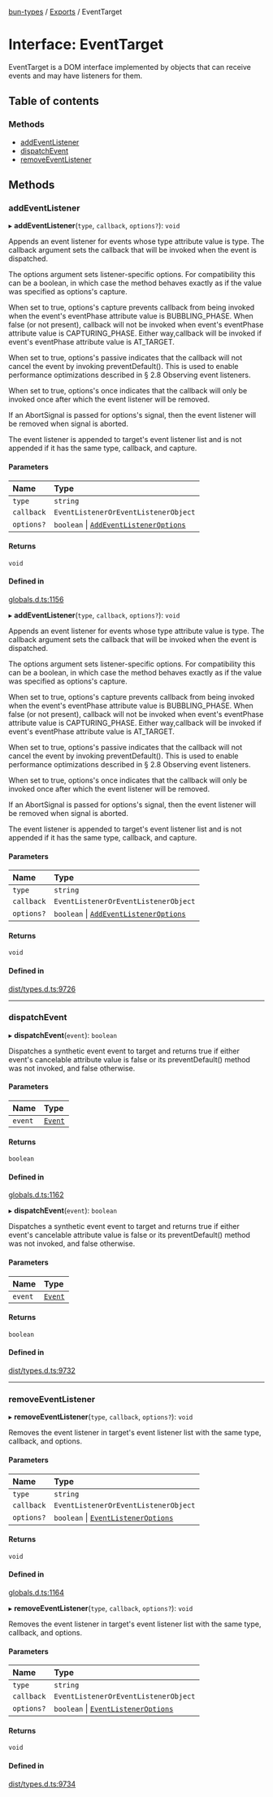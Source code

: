 [bun-types](../README.md) / [Exports](../modules.md) / EventTarget

# Interface: EventTarget

EventTarget is a DOM interface implemented by objects that can receive events and may have listeners for them.

## Table of contents

### Methods

- [addEventListener](EventTarget.md#addeventlistener)
- [dispatchEvent](EventTarget.md#dispatchevent)
- [removeEventListener](EventTarget.md#removeeventlistener)

## Methods

### addEventListener

▸ **addEventListener**(`type`, `callback`, `options?`): `void`

Appends an event listener for events whose type attribute value is
type. The callback argument sets the callback that will be invoked
when the event is dispatched.

The options argument sets listener-specific options. For
compatibility this can be a boolean, in which case the method behaves
exactly as if the value was specified as options's capture.

When set to true, options's capture prevents callback from being
invoked when the event's eventPhase attribute value is
BUBBLING_PHASE. When false (or not present), callback will not be
invoked when event's eventPhase attribute value is CAPTURING_PHASE.
Either way,callback will be invoked if event's eventPhase attribute
value is AT_TARGET.

When set to true, options's passive indicates that the callback will
not cancel the event by invoking preventDefault(). This is used to
enable performance optimizations described in § 2.8 Observing event
listeners.

When set to true, options's once indicates that the callback will
only be invoked once after which the event listener will be removed.

If an AbortSignal is passed for options's signal, then the event
listener will be removed when signal is aborted.

The event listener is appended to target's event listener list and is
not appended if it has the same type, callback, and capture.

#### Parameters

| Name | Type |
| :------ | :------ |
| `type` | `string` |
| `callback` | `EventListenerOrEventListenerObject` |
| `options?` | `boolean` \| [`AddEventListenerOptions`](AddEventListenerOptions.md) |

#### Returns

`void`

#### Defined in

[globals.d.ts:1156](https://github.com/valgaze/bun-types/blob/5e53f27/globals.d.ts#L1156)

▸ **addEventListener**(`type`, `callback`, `options?`): `void`

Appends an event listener for events whose type attribute value is
type. The callback argument sets the callback that will be invoked
when the event is dispatched.

The options argument sets listener-specific options. For
compatibility this can be a boolean, in which case the method behaves
exactly as if the value was specified as options's capture.

When set to true, options's capture prevents callback from being
invoked when the event's eventPhase attribute value is
BUBBLING_PHASE. When false (or not present), callback will not be
invoked when event's eventPhase attribute value is CAPTURING_PHASE.
Either way,callback will be invoked if event's eventPhase attribute
value is AT_TARGET.

When set to true, options's passive indicates that the callback will
not cancel the event by invoking preventDefault(). This is used to
enable performance optimizations described in § 2.8 Observing event
listeners.

When set to true, options's once indicates that the callback will
only be invoked once after which the event listener will be removed.

If an AbortSignal is passed for options's signal, then the event
listener will be removed when signal is aborted.

The event listener is appended to target's event listener list and is
not appended if it has the same type, callback, and capture.

#### Parameters

| Name | Type |
| :------ | :------ |
| `type` | `string` |
| `callback` | `EventListenerOrEventListenerObject` |
| `options?` | `boolean` \| [`AddEventListenerOptions`](AddEventListenerOptions.md) |

#### Returns

`void`

#### Defined in

[dist/types.d.ts:9726](https://github.com/valgaze/bun-types/blob/5e53f27/dist/types.d.ts#L9726)

___

### dispatchEvent

▸ **dispatchEvent**(`event`): `boolean`

Dispatches a synthetic event event to target and returns true if either event's cancelable attribute value is false or its preventDefault() method was not invoked, and false otherwise.

#### Parameters

| Name | Type |
| :------ | :------ |
| `event` | [`Event`](../modules.md#event) |

#### Returns

`boolean`

#### Defined in

[globals.d.ts:1162](https://github.com/valgaze/bun-types/blob/5e53f27/globals.d.ts#L1162)

▸ **dispatchEvent**(`event`): `boolean`

Dispatches a synthetic event event to target and returns true if either event's cancelable attribute value is false or its preventDefault() method was not invoked, and false otherwise.

#### Parameters

| Name | Type |
| :------ | :------ |
| `event` | [`Event`](../modules.md#event) |

#### Returns

`boolean`

#### Defined in

[dist/types.d.ts:9732](https://github.com/valgaze/bun-types/blob/5e53f27/dist/types.d.ts#L9732)

___

### removeEventListener

▸ **removeEventListener**(`type`, `callback`, `options?`): `void`

Removes the event listener in target's event listener list with the same type, callback, and options.

#### Parameters

| Name | Type |
| :------ | :------ |
| `type` | `string` |
| `callback` | `EventListenerOrEventListenerObject` |
| `options?` | `boolean` \| [`EventListenerOptions`](EventListenerOptions.md) |

#### Returns

`void`

#### Defined in

[globals.d.ts:1164](https://github.com/valgaze/bun-types/blob/5e53f27/globals.d.ts#L1164)

▸ **removeEventListener**(`type`, `callback`, `options?`): `void`

Removes the event listener in target's event listener list with the same type, callback, and options.

#### Parameters

| Name | Type |
| :------ | :------ |
| `type` | `string` |
| `callback` | `EventListenerOrEventListenerObject` |
| `options?` | `boolean` \| [`EventListenerOptions`](EventListenerOptions.md) |

#### Returns

`void`

#### Defined in

[dist/types.d.ts:9734](https://github.com/valgaze/bun-types/blob/5e53f27/dist/types.d.ts#L9734)
